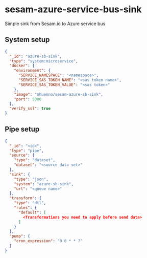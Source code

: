# sesam-azure-service-bus-sink
Simple sink from Sesam.io to Azure service bus

## System setup
```json
{
  "_id": "azure-sb-sink",
  "type": "system:microservice",
  "docker": {
    "environment": {
      "SERVICE_NAMESPACE": "<namespace>",
      "SERVICE_SAS_TOKEN_NAME": "<sas token name>",
      "SERVICE_SAS_TOKEN_VALUE": "<sas token>"
    },
    "image": "ohuenno/sesam-azure-sb-sink",
    "port": 5000
  },
  "verify_ssl": true
}

```

## Pipe setup

```json
{
  "_id": "<id>",
  "type": "pipe",
  "source": {
    "type": "dataset",
    "dataset": "<source data set>"
  },
  "sink": {
    "type": "json",
    "system": "azure-sb-sink",
    "url": "<queue name>"
  },
  "transform": {
    "type": "dtl",
    "rules": {
      "default": [
        <Transformations you need to apply before send data>
      ]
    }
  },
  "pump": {
    "cron_expression": "0 0 * * ?"
  }
}
```
